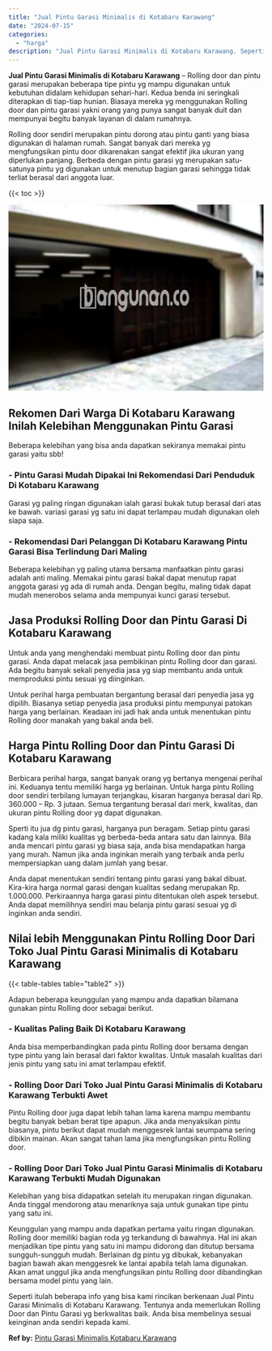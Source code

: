```yaml
---
title: "Jual Pintu Garasi Minimalis di Kotabaru Karawang"
date: "2024-07-15"
categories: 
  - "harga"
description: "Jual Pintu Garasi Minimalis di Kotabaru Karawang. Seperti itulah beberapa info yang bisa kami rincikan berkenaan Jual Pintu Garasi Minimalis di Kotabaru Kara..."
---
```


**Jual Pintu Garasi Minimalis di Kotabaru Karawang** – Rolling door dan pintu garasi merupakan beberapa tipe pintu yg mampu digunakan untuk kebutuhan didalam kehidupan sehari-hari. Kedua benda ini seringkali diterapkan di tiap-tiap hunian. Biasaya mereka yg menggunakan Rolling door dan pintu garasi yakni orang yang punya sangat banyak duit dan mempunyai begitu banyak layanan di dalam rumahnya.

Rolling door sendiri merupakan pintu dorong atau pintu ganti yang biasa digunakan di halaman rumah. Sangat banyak dari mereka yg mengfungsikan pintu door dikarenakan sangat efektif jika ukuran yang diperlukan panjang. Berbeda dengan pintu garasi yg merupakan satu-satunya pintu yg digunakan untuk menutup bagian garasi sehingga tidak terliat berasal dari anggota luar.

{{< toc >}}

![Jual Pintu Garasi Minimalis di Kotabaru Karawang](/images/pintu-garasi-26.png)

## Rekomen Dari Warga Di Kotabaru Karawang Inilah Kelebihan Menggunakan Pintu Garasi

Beberapa kelebihan yang bisa anda dapatkan sekiranya memakai pintu garasi yaitu sbb!

### \- Pintu Garasi Mudah Dipakai Ini Rekomendasi Dari Penduduk Di Kotabaru Karawang

Garasi yg paling ringan digunakan ialah garasi bukak tutup berasal dari atas ke bawah. variasi garasi yg satu ini dapat terlampau mudah digunakan oleh siapa saja.

### \- Rekomendasi Dari Pelanggan Di Kotabaru Karawang Pintu Garasi Bisa Terlindung Dari Maling

Beberapa kelebihan yg paling utama bersama manfaatkan pintu garasi adalah anti maling. Memakai pintu garasi bakal dapat menutup rapat anggota garasi yg ada di rumah anda. Dengan begitu, maling tidak dapat mudah menerobos selama anda mempunyai kunci garasi tersebut.

## Jasa Produksi Rolling Door dan Pintu Garasi Di Kotabaru Karawang

Untuk anda yang menghendaki membuat pintu Rolling door dan pintu garasi. Anda dapat melacak jasa pembikinan pintu Rolling door dan garasi. Ada begitu banyak sekali penyedia jasa yg siap membantu anda untuk memproduksi pintu sesuai yg diinginkan.

Untuk perihal harga pembuatan bergantung berasal dari penyedia jasa yg dipilih. Biasanya setiap penyedia jasa produksi pintu mempunyai patokan harga yang berlainan. Keadaan ini jadi hak anda untuk menentukan pintu Rolling door manakah yang bakal anda beli.

## Harga Pintu Rolling Door dan Pintu Garasi Di Kotabaru Karawang

Berbicara perihal harga, sangat banyak orang yg bertanya mengenai perihal ini. Keduanya tentu memiliki harga yg berlainan. Untuk harga pintu Rolling door sendiri terbilang lumayan terjangkau, kisaran harganya berasal dari Rp. 360.000 – Rp. 3 jutaan. Semua tergantung berasal dari merk, kwalitas, dan ukuran pintu Rolling door yg dapat digunakan.

Sperti itu jua dg pintu garasi, harganya pun beragam. Setiap pintu garasi kadang kala miliki kualitas yg berbeda-beda antara satu dan lainnya. Bila anda mencari pintu garasi yg biasa saja, anda bisa mendapatkan harga yang murah. Namun jika anda inginkan meraih yang terbaik anda perlu mempersiapkan uang dalam jumlah yang besar.

Anda dapat menentukan sendiri tentang pintu garasi yang bakal dibuat. Kira-kira harga normal garasi dengan kualitas sedang merupakan Rp. 1.000.000. Perkiraannya harga garasi pintu ditentukan oleh aspek tersebut. Anda dapat memilihnya sendiri mau belanja pintu garasi sesuai yg di inginkan anda sendiri.

## Nilai lebih Menggunakan Pintu Rolling Door Dari Toko Jual Pintu Garasi Minimalis di Kotabaru Karawang

{{< table-tables table="table2" >}}

Adapun beberapa keunggulan yang mampu anda dapatkan bilamana gunakan pintu Rolling door sebagai berikut.

### \- Kualitas Paling Baik Di Kotabaru Karawang

Anda bisa memperbandingkan pada pintu Rolling door bersama dengan type pintu yang lain berasal dari faktor kwalitas. Untuk masalah kualitas dari jenis pintu yang satu ini amat terlampau efektif.

### \- Rolling Door Dari Toko Jual Pintu Garasi Minimalis di Kotabaru Karawang Terbukti Awet

Pintu Rolling door juga dapat lebih tahan lama karena mampu membantu begitu banyak beban berat tipe apapun. Jika anda menyaksikan pintu biasanya, pintu berikut dapat mudah menggesrek lantai seumpama sering dibikin mainan. Akan sangat tahan lama jika mengfungsikan pintu Rolling door.

### \- Rolling Door Dari Toko Jual Pintu Garasi Minimalis di Kotabaru Karawang Terbukti Mudah Digunakan

Kelebihan yang bisa didapatkan setelah itu merupakan ringan digunakan. Anda tinggal mendorong atau menariknya saja untuk gunakan tipe pintu yang satu ini.

Keunggulan yang mampu anda dapatkan pertama yaitu ringan digunakan. Rolling door memiliki bagian roda yg terkandung di bawahnya. Hal ini akan menjadikan tipe pintu yang satu ini mampu didorong dan ditutup bersama sungguh-sungguh mudah. Berlainan dg pintu yg dibukak, kebanyakan bagian bawah akan menggesrek ke lantai apabila telah lama digunakan. Akan amat unggul jika anda mengfungsikan pintu Rolling door dibandingkan bersama model pintu yang lain.

Seperti itulah beberapa info yang bisa kami rincikan berkenaan Jual Pintu Garasi Minimalis di Kotabaru Karawang. Tentunya anda memerlukan Rolling Door dan Pintu Garasi yg berkwalitas baik. Anda bisa membelinya sesuai keinginan anda sendiri kepada kami.

**Ref by:** [Pintu Garasi Minimalis Kotabaru Karawang](https://id.wikipedia.org/wiki/Pintu)
